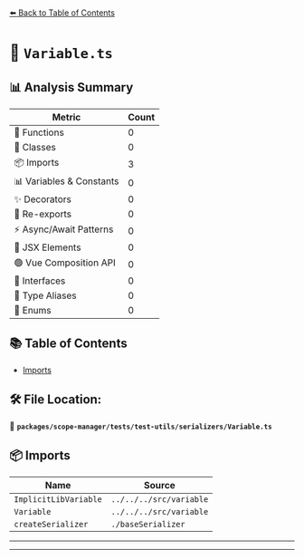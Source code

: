 [⬅️ Back to Table of Contents](../../../../../index.md)

# 📄 `Variable.ts`

## 📊 Analysis Summary

| Metric | Count |
|--------|-------|
| 🔧 Functions | 0 |
| 🧱 Classes | 0 |
| 📦 Imports | 3 |
| 📊 Variables & Constants | 0 |
| ✨ Decorators | 0 |
| 🔄 Re-exports | 0 |
| ⚡ Async/Await Patterns | 0 |
| 💠 JSX Elements | 0 |
| 🟢 Vue Composition API | 0 |
| 📐 Interfaces | 0 |
| 📑 Type Aliases | 0 |
| 🎯 Enums | 0 |

## 📚 Table of Contents

- [Imports](#imports)

## 🛠️ File Location:
📂 **`packages/scope-manager/tests/test-utils/serializers/Variable.ts`**

## 📦 Imports

| Name | Source |
|------|--------|
| `ImplicitLibVariable` | `../../../src/variable` |
| `Variable` | `../../../src/variable` |
| `createSerializer` | `./baseSerializer` |


---


---